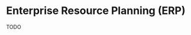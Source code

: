 # Enterprise Resource Planning (ERP)

<!--
https://github.com/frappe/erpnext

https://tiny.com.br
-->

TODO
